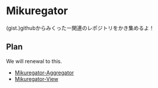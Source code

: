 Mikuregator
===========

(gist.)githubからみくったー関連のレポジトリをかき集めるよ！

Plan
----

We will renewal to this.

- [Mikuregator-Aggregator](https://github.com/ichigotake/Mikuregator-Aggregator)
- [Mikuregator-View](https://github.com/ichigotake/Mikuregator-Viewer)
